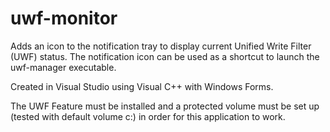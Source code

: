 # uwf-monitor
Adds an icon to the notification tray to display current Unified Write Filter (UWF) status.
The notification icon can be used as a shortcut to launch the uwf-manager executable.

Created in Visual Studio using Visual C++ with Windows Forms.

The UWF Feature must be installed and a protected volume must be set up (tested with default volume c:) in order for this application to work.
